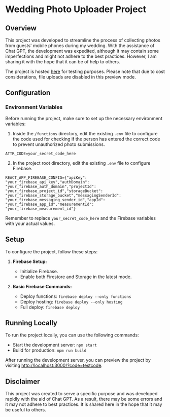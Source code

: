 # Wedding Photo Uploader Project

## Overview

This project was developed to streamline the process of collecting photos from guests' mobile phones during my wedding. With the assistance of Chat GPT, the development was expedited, although it may contain some imperfections and might not adhere to the best practices. However, I am sharing it with the hope that it can be of help to others.

The project is hosted [here](https://wedding-files-uploader.web.app/?code=testcode) for testing purposes. Please note that due to cost considerations, file uploads are disabled in this preview mode.

## Configuration

### Environment Variables

Before running the project, make sure to set up the necessary environment variables:

1. Inside the `/functions` directory, edit the existing `.env` file to configure the code used for checking if the person has entered the correct code to prevent unauthorized photo submissions.

```env
ATTR_CODE=your_secret_code_here
```

2. In the project root directory, edit the existing `.env` file to configure Firebase.

```env
REACT_APP_FIREBASE_CONFIG={"apiKey": "your_firebase_api_key","authDomain": "your_firebase_auth_domain","projectId": "your_firebase_project_id","storageBucket": "your_firebase_storage_bucket","messagingSenderId": "your_firebase_messaging_sender_id","appId": "your_firebase_app_id","measurementId": "your_firebase_measurement_id"}
```

Remember to replace `your_secret_code_here` and the Firebase variables with your actual values.

## Setup

To configure the project, follow these steps:

1. **Firebase Setup:**

   - Initialize Firebase.
   - Enable both Firestore and Storage in the latest mode.

2. **Basic Firebase Commands:**
   - Deploy functions: `firebase deploy --only functions`
   - Deploy hosting: `firebase deploy --only hosting`
   - Full deploy: `firebase deploy`

## Running Locally

To run the project locally, you can use the following commands:

- Start the development server: `npm start`
- Build for production: `npm run build`

After running the development server, you can preview the project by visiting [http://localhost:3000/?code=testcode](http://localhost:3000/?code=testcode).

## Disclaimer

This project was created to serve a specific purpose and was developed rapidly with the aid of Chat GPT. As a result, there may be some errors and it may not adhere to best practices. It is shared here in the hope that it may be useful to others.
